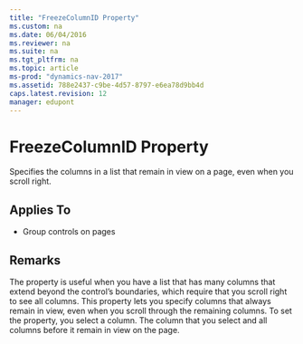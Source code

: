 ```yaml
---
title: "FreezeColumnID Property"
ms.custom: na
ms.date: 06/04/2016
ms.reviewer: na
ms.suite: na
ms.tgt_pltfrm: na
ms.topic: article
ms-prod: "dynamics-nav-2017"
ms.assetid: 788e2437-c9be-4d57-8797-e6ea78d9bb4d
caps.latest.revision: 12
manager: edupont
---
```

# FreezeColumnID Property
Specifies the columns in a list that remain in view on a page, even when you scroll right.  
  
## Applies To  
  
-   Group controls on pages  
  
## Remarks  
 The property is useful when you have a list that has many columns that extend beyond the control’s boundaries, which require that you scroll right to see all columns. This property lets you specify columns that always remain in view, even when you scroll through the remaining columns. To set the property, you select a column. The column that you select and all columns before it remain in view on the page.